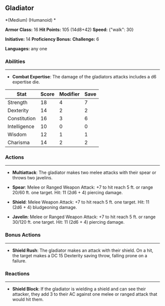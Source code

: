 ## Gladiator
*(Medium) (Humanoid) *

**Armor Class:** 16
**Hit Points:** 105 (14d8+42)
**Speed:** {"walk": 30}

**Initiative:** 14
**Proficiency Bonus:**
**Challenge:** 6

**Languages:** any one

### Abilities
 --- 
- **Combat Expertise**: The damage of the gladiators attacks includes a d6 expertise die.



| Stat | Score | Modifier | Save |
| ---- | ---- | ---- | ---- |
| Strength | 18 | 4 | 7 |
| Dexterity | 14 | 2 | 2 |
| Constitution | 16 | 3 | 6 |
| Intelligence | 10 | 0 | 0 |
| Wisdom | 12 | 1 | 1 |
| Charisma | 14 | 2 | 2 |

### Actions
 --- 
- **Multiattack**: The gladiator makes two melee attacks with their spear or throws two javelins.

- **Spear**: Melee or Ranged Weapon Attack: +7 to hit  reach 5 ft. or range 20/60 ft.  one target. Hit: 11 (2d6 + 4) piercing damage.

- **Shield**: Melee Weapon Attack: +7 to hit  reach 5 ft.  one target. Hit: 11 (2d6 + 4) bludgeoning damage.

- **Javelin**: Melee or Ranged Weapon Attack: +7 to hit  reach 5 ft. or range 30/120 ft.  one target. Hit: 11 (2d6 + 4) piercing damage.

### Bonus Actions
 --- 
- **Shield Rush**: The gladiator makes an attack with their shield. On a hit, the target makes a DC 15 Dexterity saving throw, falling prone on a failure.

### Reactions
 --- 
- **Shield Block**: If the gladiator is wielding a shield and can see their attacker, they add 3 to their AC against one melee or ranged attack that would hit them.

